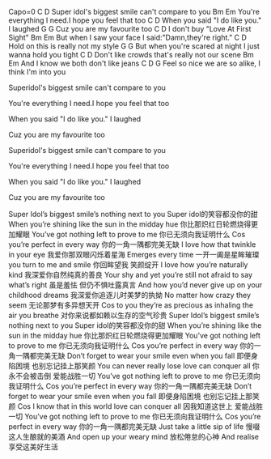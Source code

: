 Capo=0
                        C                      D
Super idol's biggest smile can't compare to you
                     Bm                       Em
You're everything I need.I hope you feel that too
                          C              D
When you said "I do like you." I laughed
          G               G
Cuz you are my favourite too
   C                         D
I don't buy "Love At First Sight"
                     Bm                        Em
But when I saw your face I said:"Damn,they're right."
      C                         D
Hold on this is really not my style
                            G                           G
But when you're scared at night I just wanna hold you tight
                C                         D
Don't like crowds that's really not our scene
        Bm                        Em
And I know we both don't like jeans
        C                D                  G
Feel so nice we are so alike, I think I'm into you

Superidol's biggest smile can't compare to you

You're everything I need.I hope you feel that too

When you said "I do like you." I laughed

Cuz you are my favourite too

Superidol's biggest smile can't compare to you

You're everything I need.I hope you feel that too

When you said "I do like you." I laughed

Cuz you are my favourite too

Super Idol’s biggest smile’s nothing next to you
Super idol的笑容都没你的甜
When you’re shining like the sun in the midday hue
你比那炽红日轮燃烧得更加耀眼
You’ve got nothing left to prove to me
你已无须向我证明什么
Cos you’re perfect in every way
你的一角一隅都完美无缺
I love how that twinkle in your eye
我爱你那双眼闪烁着星海
Emerges every time
一开一阖是星眸璀璨
you turn to me and smile
你回眸望我 笑颜绽开
I love how you’re naturally kind
我深爱你自然纯真的善良
Your shy and yet you’re still not afraid to say what’s right
虽是羞怯 但仍不惧吐露真言
And how you’d never give up on your childhood dreams
我深爱你追逐儿时美梦的执拗
No matter how crazy they seem
无论那梦有多异想天开
Cos to you they’re as precious as inhaling the air you breathe
对你来说都如赖以生存的空气珍贵
Super Idol’s biggest smile’s nothing next to you
Super idol的笑容都没你的甜
When you’re shining like the sun in the midday hue
你比那炽红日轮燃烧得更加耀眼
You’ve got nothing left to prove to me
你已无须向我证明什么
Cos you’re perfect in every way
你的一角一隅都完美无缺
Don’t forget to wear your smile even when you fall
即便身陷困境 也别忘记挂上那笑颜
You can never really lose love can conquer all
你永不会被击倒 爱能战胜一切
You’ve got nothing left to prove to me
你已无须向我证明什么
Cos you’re perfect in every way
你的一角一隅都完美无缺
Don’t forget to wear your smile even when you fall
即便身陷困境 也别忘记挂上那笑颜
Cos I know that in this world love can conquer all
因我知道这世上 爱能战胜一切
You’ve got nothing left to prove to me
你已无须向我证明什么
Cos you’re perfect in every way
你的一角一隅都完美无缺
Just take a little sip of life
慢啜这人生酿就的美酒
And open up your weary mind
放松倦怠的心神
And realise
享受这美好生活
